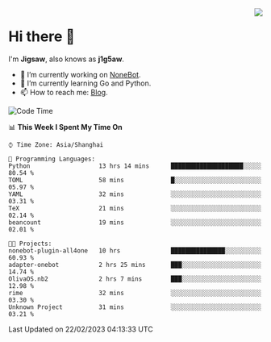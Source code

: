 <a href="#">
  <img align="right" src="https://github-readme-stats.vercel.app/api?username=j1g5awi&count_private=true&show_icons=true&title_color=80070B&text_color=B3B3B3&bg_color=212121&icon_color=80070B" />
</a>

# Hi there 👋

I'm **Jigsaw**, also knows as **j1g5aw**.

- 🔭 I’m currently working on [NoneBot](https://github.com/nonebot).
- 🌱 I’m currently learning Go and Python.
- 📫 How to reach me: [Blog](https://blog.maddestroyer.xyz/).

<!--START_SECTION:waka-->
![Code Time](http://img.shields.io/badge/Code%20Time-1%2C050%20hrs%2050%20mins-blue)

📊 **This Week I Spent My Time On** 

```text
⌚︎ Time Zone: Asia/Shanghai

💬 Programming Languages: 
Python                   13 hrs 14 mins      ████████████████████░░░░░   80.54 % 
TOML                     58 mins             █░░░░░░░░░░░░░░░░░░░░░░░░   05.97 % 
YAML                     32 mins             ░░░░░░░░░░░░░░░░░░░░░░░░░   03.31 % 
TeX                      21 mins             ░░░░░░░░░░░░░░░░░░░░░░░░░   02.14 % 
beancount                19 mins             ░░░░░░░░░░░░░░░░░░░░░░░░░   02.01 % 

🐱‍💻 Projects: 
nonebot-plugin-all4one   10 hrs              ███████████████░░░░░░░░░░   60.93 % 
adapter-onebot           2 hrs 25 mins       ███░░░░░░░░░░░░░░░░░░░░░░   14.74 % 
OlivaOS.nb2              2 hrs 7 mins        ███░░░░░░░░░░░░░░░░░░░░░░   12.98 % 
rime                     32 mins             ░░░░░░░░░░░░░░░░░░░░░░░░░   03.30 % 
Unknown Project          31 mins             ░░░░░░░░░░░░░░░░░░░░░░░░░   03.21 % 

```


 Last Updated on 22/02/2023 04:13:33 UTC
<!--END_SECTION:waka-->
